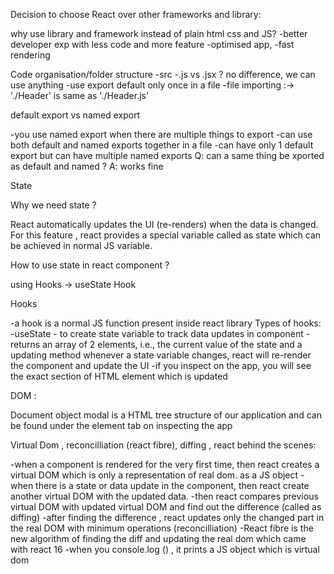 Decision to choose React over other frameworks and library:

why use library and framework instead of plain html css and JS?
-better developer exp with less code and more feature
-optimised app,
-fast rendering

Code organisation/folder structure
-src
-.js vs .jsx ? no difference, we can use anything
-use export default only once in a file
-file importing :-> './Header' is same as './Header.js'

default export vs named export 

-you use named export when there are multiple things to export 
-can use both default and named exports together in a file
-can have only 1 default export but can have multiple named exports
Q: can a same thing be xported as default and named ?
A: works fine

State

Why we need state ? 

React automatically updates the UI (re-renders) when the data is changed. For this feature , react provides a special variable called as state which can be achieved in normal JS variable.

How to use state in react component ?

using Hooks -> useState Hook

Hooks

-a hook is a normal JS function present inside react library
Types of hooks:
-useState - to create state variable to track data updates in component
-returns an array of 2 elements, i.e., the current value of the state and a updating method
whenever a state variable changes, react will re-render the component and update the UI
-if you inspect on the app, you will see the exact section of HTML element which is updated

DOM :

Document object modal is a HTML tree structure of our application and can be found under the element tab on inspecting the app

Virtual Dom , reconcilliation (react fibre), diffing , react behind the scenes:

-when a component is rendered for the very first time, then react creates a virtual DOM which is only a representation of real dom. as a JS object
-when there is a state or data update in the component, then react create another virtual DOM with the updated data.
-then react compares previous virtual DOM with updated virtual DOM and find out the difference (called as diffing)
-after finding the difference , react updates only the changed part in the real DOM with minimum operations (reconcilliation)
-React fibre is the new algorithm of finding the diff and updating the real dom which came with react 16 
-when you console.log (<Component>) , it prints a JS object which is virtual dom

